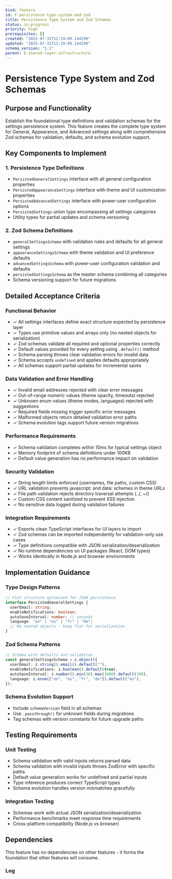 ```yaml
---
kind: feature
id: F-persistence-type-system-and-zod
title: Persistence Type System and Zod Schemas
status: in-progress
priority: high
prerequisites: []
created: "2025-07-31T12:19:09.144299"
updated: "2025-07-31T12:19:09.144299"
schema_version: "1.1"
parent: E-shared-layer-infrastructure
---
```


# Persistence Type System and Zod Schemas

## Purpose and Functionality

Establish the foundational type definitions and validation schemas for the settings persistence system. This feature creates the complete type system for General, Appearance, and Advanced settings along with comprehensive Zod schemas for validation, defaults, and schema evolution support.

## Key Components to Implement

### 1. Persistence Type Definitions

- `PersistedGeneralSettings` interface with all general configuration properties
- `PersistedAppearanceSettings` interface with theme and UI customization properties
- `PersistedAdvancedSettings` interface with power-user configuration options
- `PersistedSettings` union type encompassing all settings categories
- Utility types for partial updates and schema versioning

### 2. Zod Schema Definitions

- `generalSettingsSchema` with validation rules and defaults for all general settings
- `appearanceSettingsSchema` with theme validation and UI preference defaults
- `advancedSettingsSchema` with power-user configuration validation and defaults
- `persistedSettingsSchema` as the master schema combining all categories
- Schema versioning support for future migrations

## Detailed Acceptance Criteria

### Functional Behavior

- ✓ All settings interfaces define exact structure expected by persistence layer
- ✓ Types use primitive values and arrays only (no nested objects for serialization)
- ✓ Zod schemas validate all required and optional properties correctly
- ✓ Default values provided for every setting using `.default()` method
- ✓ Schema parsing throws clear validation errors for invalid data
- ✓ Schema accepts `undefined` and applies defaults appropriately
- ✓ All schemas support partial updates for incremental saves

### Data Validation and Error Handling

- ✓ Invalid email addresses rejected with clear error messages
- ✓ Out-of-range numeric values (theme opacity, timeouts) rejected
- ✓ Unknown enum values (theme modes, languages) rejected with suggestions
- ✓ Required fields missing trigger specific error messages
- ✓ Malformed objects return detailed validation error paths
- ✓ Schema evolution tags support future version migrations

### Performance Requirements

- ✓ Schema validation completes within 10ms for typical settings object
- ✓ Memory footprint of schema definitions under 100KB
- ✓ Default value generation has no performance impact on validation

### Security Validation

- ✓ String length limits enforced (usernames, file paths, custom CSS)
- ✓ URL validation prevents javascript: and data: schemes in theme URLs
- ✓ File path validation rejects directory traversal attempts (../, ~/)
- ✓ Custom CSS content sanitized to prevent XSS injection
- ✓ No sensitive data logged during validation failures

### Integration Requirements

- ✓ Exports clean TypeScript interfaces for UI layers to import
- ✓ Zod schemas can be imported independently for validation-only use cases
- ✓ Type definitions compatible with JSON serialization/deserialization
- ✓ No runtime dependencies on UI packages (React, DOM types)
- ✓ Works identically in Node.js and browser environments

## Implementation Guidance

### Type Design Patterns

```typescript
// Flat structure optimized for JSON persistence
interface PersistedGeneralSettings {
  userEmail: string;
  enableNotifications: boolean;
  autoSaveInterval: number; // seconds
  language: "en" | "es" | "fr" | "de";
  // No nested objects - keep flat for serialization
}
```

### Zod Schema Patterns

```typescript
// Schema with defaults and validation
const generalSettingsSchema = z.object({
  userEmail: z.string().email().default(""),
  enableNotifications: z.boolean().default(true),
  autoSaveInterval: z.number().min(30).max(3600).default(300),
  language: z.enum(["en", "es", "fr", "de"]).default("en"),
});
```

### Schema Evolution Support

- Include `schemaVersion` field in all schemas
- Use `.passthrough()` for unknown fields during migrations
- Tag schemas with version constants for future upgrade paths

## Testing Requirements

### Unit Testing

- Schema validation with valid inputs returns parsed data
- Schema validation with invalid inputs throws ZodError with specific paths
- Default value generation works for undefined and partial inputs
- Type inference produces correct TypeScript types
- Schema evolution handles version mismatches gracefully

### Integration Testing

- Schemas work with actual JSON serialization/deserialization
- Performance benchmarks meet response time requirements
- Cross-platform compatibility (Node.js vs browser)

## Dependencies

This feature has no dependencies on other features - it forms the foundation that other features will consume.

### Log
